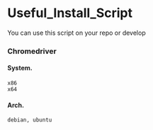 # Useful_Install_Script

You can use this script on your repo or develop

### Chromedriver

#### System.

    x86
    x64

#### Arch.

    debian, ubuntu
